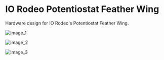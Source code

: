 # IO Rodeo Potentiostat Feather Wing

Hardware design for IO Rodeo's Potentiostat Feather Wing.

![image_1](https://bitbucket.org/iorodeo/potentiostat_feather_wing/raw/master/images/prototype_1.png)

![image_2](https://bitbucket.org/iorodeo/potentiostat_feather_wing/raw/master/images/prototype_2.png)

![image_3](https://bitbucket.org/iorodeo/potentiostat_feather_wing/raw/master/images/prototype_3.png)


